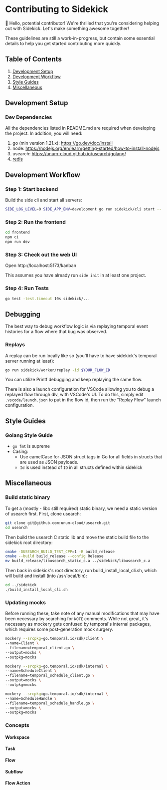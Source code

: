 # Contributing to Sidekick

👋 Hello, potential contributor! We're thrilled that you're considering helping
out with Sidekick. Let's make something awesome together!

These guidelines are still a work-in-progress, but contain some essential
details to help you get started contributing more quickly.

## Table of Contents

<!-- TODO /gen/req fill these out
0. [Concepts](#concepts)
0. [Finding An Issue](#submitting-changes)
0. [Submitting Changes](#submitting-changes)
0. [Reporting Bugs](#reporting-bugs)
0. [Requesting Features](#requesting-features)
-->

1. [Development Setup](#development-setup)
2. [Development Workflow](#development-workflow)
3. [Style Guides](#style-guides)
4. [Miscellaneous](#miscellaneous)

## Development Setup

### Dev Dependencies

All the dependencies listed in README.md are required when developing the project. In addition, you will need:

1. go (min version 1.21.x): https://go.dev/doc/install
2. node: https://nodejs.org/en/learn/getting-started/how-to-install-nodejs
3. usearch: https://unum-cloud.github.io/usearch/golang/
4. [redis](https://redis.io/docs/install/install-redis/)

## Development Workflow

### Step 1: Start backend

Build the side cli and start all servers:

```sh
SIDE_LOG_LEVEL=0 SIDE_APP_ENV=development go run sidekick/cli start -- --disable-auto-open
```

### Step 2: Run the frontend

```sh
cd frontend
npm ci
npm run dev
```

### Step 3: Check out the web UI

Open http://localhost:5173/kanban

This assumes you have already run `side init` in at least one project.

### Step 4: Run Tests

```sh
go test -test.timeout 10s sidekick/... 
```

## Debugging

The best way to debug workflow logic is via replaying temporal event histories
for a flow where that bug was observed.

### Replays

A replay can be run locally like so (you'll have to have sidekick's temporal
server running at least):

```sh
go run sidekick/worker/replay -id $YOUR_FLOW_ID
```

You can utilize Printf debugging and keep replaying the same flow.

There is also a launch configuration for VSCode allowing you to debug a replayed
flow through dlv, with VSCode's UI. To do this, simply edit `.vscode/launch.json`
to put in the flow id, then run the "Replay Flow" launch configuration.

## Style Guides

### Golang Style Guide

- `go fmt` is supreme
- Casing:
  - Use camelCase for JSON struct tags in Go for all fields in structs that are
    used as JSON payloads.
  - `Id` is used instead of `ID` in all structs defined within sidekick

## Miscellaneous

### Build static binary

To get a (mostly - libc still required) static binary, we need a static version
of usearch first. First, clone usearch: 

```sh
git clone git@github.com:unum-cloud/usearch.git
cd usearch
```

Then build the usearch C static lib and move the static build file to the
sidekick root directory:

```sh
cmake -DUSEARCH_BUILD_TEST_CPP=1 -B build_release
cmake --build build_release --config Release
mv build_release/libusearch_static_c.a ../sidekick/libusearch_c.a 
```

Then back in sidekick's root directory, run build_install_local_cli.sh, which will build and install (into /usr/local/bin):

```sh
cd ../sidekick
./build_install_local_cli.sh
```

### Updating mocks

Before running these, take note of any manual modifications that may have been
necessary by searching for `NOTE` comments. While not great, it's necessary as
mockery gets confused by temporal's internal packages, which requires some
post-generation mock surgery.

```sh
mockery --srcpkg=go.temporal.io/sdk/client \
--name=Client \
--filename=temporal_client.go \
--output=mocks \
--outpkg=mocks

mockery --srcpkg=go.temporal.io/sdk/internal \
--name=ScheduleClient \
--filename=temporal_schedule_client.go \
--output=mocks \
--outpkg=mocks

mockery --srcpkg=go.temporal.io/sdk/internal \
--name=ScheduleHandle \
--filename=temporal_schedule_handle.go \
--output=mocks \
--outpkg=mocks
```

### Concepts

<!-- TODO /gen document the main concepts below -->

#### Workspace

#### Task

#### Flow

#### Subflow

#### Flow Action
